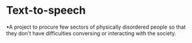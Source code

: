 # Text-to-speech
•A project to procure few sectors of physically disordered people so that they don't have difficulties conversing or interacting with the society.
